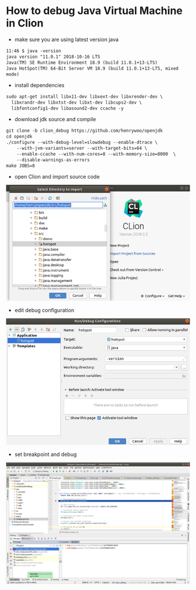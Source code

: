 
# How to debug Java Virtual Machine in Clion

- make sure you are using latest version java

```
11:46 $ java -version
java version "11.0.1" 2018-10-16 LTS
Java(TM) SE Runtime Environment 18.9 (build 11.0.1+13-LTS)
Java HotSpot(TM) 64-Bit Server VM 18.9 (build 11.0.1+13-LTS, mixed mode)
```

- install dependencies

```
sudo apt-get install libx11-dev libxext-dev libxrender-dev \
  libxrandr-dev libxtst-dev libxt-dev libcups2-dev \
  libfontconfig1-dev libasound2-dev ccache -y
```

- download jdk source and compile

```
git clone -b clion_debug https://github.com/henrywoo/openjdk
cd openjdk
./configure --with-debug-level=slowdebug --enable-dtrace \
    --with-jvm-variants=server --with-target-bits=64 \
    --enable-ccache --with-num-cores=8 --with-memory-size=8000  \
    --disable-warnings-as-errors
make JOBS=8
```

- open Clion and import source code

![](img/1.png)

- edit debug configuration

![](img/2.png)

- set breakpoint and debug

![](img/3.png)


